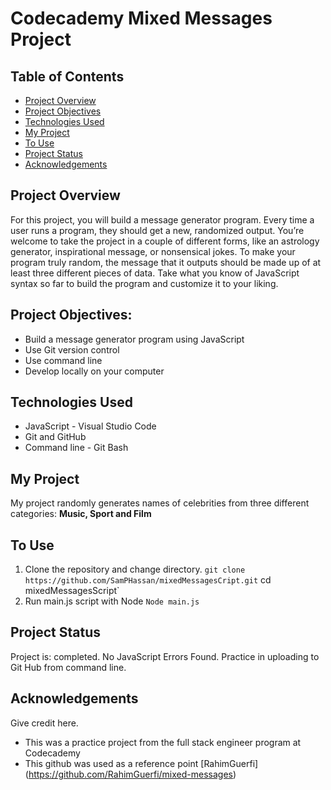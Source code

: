 # Codecademy Mixed Messages Project

## Table of Contents
* [Project Overview](#project-overview)
* [Project Objectives](#project-objectives)
* [Technologies Used](#technologies-used)
* [My Project](#my-project)
* [To Use](#to-use)
* [Project Status](#project-status)
* [Acknowledgements](#acknowledgements)

## Project Overview
For this project, you will build a message generator program. Every time a user runs a program, they should get a new, randomized output. You’re welcome to take the project in a couple of different forms, like an astrology generator, inspirational message, or nonsensical jokes. To make your program truly random, the message that it outputs should be made up of at least three different pieces of data. Take what you know of JavaScript syntax so far to build the program and customize it to your liking.

## Project Objectives:
- Build a message generator program using JavaScript
- Use Git version control
- Use command line
- Develop locally on your computer

## Technologies Used
- JavaScript - Visual Studio Code
- Git and GitHub
- Command line - Git Bash


## My Project
My project randomly generates names of celebrities from three different categories: **Music, Sport and Film**

## To Use
1. Clone the repository and change directory.
`git clone https://github.com/SamPHassan/mixedMessagesCript.git`
cd mixedMessagesScript`
2. Run main.js script with Node
`Node main.js`

## Project Status
Project is: completed. No JavaScript Errors Found. Practice in uploading to Git Hub from command line.


## Acknowledgements
Give credit here.
- This was a practice project from the full stack engineer program at Codecademy
- This github was used as a reference point [RahimGuerfi] (https://github.com/RahimGuerfi/mixed-messages)
